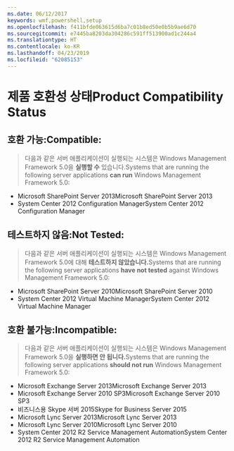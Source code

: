```yaml
---
ms.date: 06/12/2017
keywords: wmf,powershell,setup
ms.openlocfilehash: f411bfde063615d6ba7c01b8ed50e0b5b9ae6d70
ms.sourcegitcommit: e7445ba8203da304286c591ff513900ad1c244a4
ms.translationtype: HT
ms.contentlocale: ko-KR
ms.lasthandoff: 04/23/2019
ms.locfileid: "62085153"
---
```

# <a name="product-compatibility-status"></a><span data-ttu-id="6cc56-102">제품 호환성 상태</span><span class="sxs-lookup"><span data-stu-id="6cc56-102">Product Compatibility Status</span></span>

## <a name="compatible"></a><span data-ttu-id="6cc56-103">호환 가능:</span><span class="sxs-lookup"><span data-stu-id="6cc56-103">Compatible:</span></span>
> <span data-ttu-id="6cc56-104">다음과 같은 서버 애플리케이션이 실행되는 시스템은 Windows Management Framework 5.0을 **실행할 수** 있습니다.</span><span class="sxs-lookup"><span data-stu-id="6cc56-104">Systems that are running the following server applications **can run** Windows Management Framework 5.0:</span></span>

- <span data-ttu-id="6cc56-105">Microsoft SharePoint Server 2013</span><span class="sxs-lookup"><span data-stu-id="6cc56-105">Microsoft SharePoint Server 2013</span></span>
- <span data-ttu-id="6cc56-106">System Center 2012 Configuration Manager</span><span class="sxs-lookup"><span data-stu-id="6cc56-106">System Center 2012 Configuration Manager</span></span>

## <a name="not-tested"></a><span data-ttu-id="6cc56-107">테스트하지 않음:</span><span class="sxs-lookup"><span data-stu-id="6cc56-107">Not Tested:</span></span>
> <span data-ttu-id="6cc56-108">다음과 같은 서버 애플리케이션이 실행되는 시스템은 Windows Management Framework 5.0에 대해 **테스트하지 않았습니다.**</span><span class="sxs-lookup"><span data-stu-id="6cc56-108">Systems that are running the following server applications **have not tested** against Windows Management Framework 5.0:</span></span>

- <span data-ttu-id="6cc56-109">Microsoft SharePoint Server 2010</span><span class="sxs-lookup"><span data-stu-id="6cc56-109">Microsoft SharePoint Server 2010</span></span>
- <span data-ttu-id="6cc56-110">System Center 2012 Virtual Machine Manager</span><span class="sxs-lookup"><span data-stu-id="6cc56-110">System Center 2012 Virtual Machine Manager</span></span>

## <a name="incompatible"></a><span data-ttu-id="6cc56-111">호환 불가능:</span><span class="sxs-lookup"><span data-stu-id="6cc56-111">Incompatible:</span></span>
> <span data-ttu-id="6cc56-112">다음과 같은 서버 애플리케이션이 실행되는 시스템은 Windows Management Framework 5.0을 **실행하면 안 됩니다.**</span><span class="sxs-lookup"><span data-stu-id="6cc56-112">Systems that are running the following server applications **should not run** Windows Management Framework 5.0:</span></span>

- <span data-ttu-id="6cc56-113">Microsoft Exchange Server 2013</span><span class="sxs-lookup"><span data-stu-id="6cc56-113">Microsoft Exchange Server 2013</span></span>
- <span data-ttu-id="6cc56-114">Microsoft Exchange Server 2010 SP3</span><span class="sxs-lookup"><span data-stu-id="6cc56-114">Microsoft Exchange Server 2010 SP3</span></span>
- <span data-ttu-id="6cc56-115">비즈니스용 Skype 서버 2015</span><span class="sxs-lookup"><span data-stu-id="6cc56-115">Skype for Business Server 2015</span></span>
- <span data-ttu-id="6cc56-116">Microsoft Lync Server 2013</span><span class="sxs-lookup"><span data-stu-id="6cc56-116">Microsoft Lync Server 2013</span></span>
- <span data-ttu-id="6cc56-117">Microsoft Lync Server 2010</span><span class="sxs-lookup"><span data-stu-id="6cc56-117">Microsoft Lync Server 2010</span></span>
- <span data-ttu-id="6cc56-118">System Center 2012 R2 Service Management Automation</span><span class="sxs-lookup"><span data-stu-id="6cc56-118">System Center 2012 R2 Service Management Automation</span></span>
